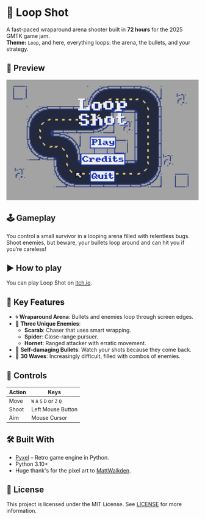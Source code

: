 # 🎯 Loop Shot

A fast-paced wraparound arena shooter built in **72 hours** for the 2025 GMTK game jam.  
**Theme:** `Loop`, and here, everything loops: the arena, the bullets, and your strategy.

## 📸 Preview

![screenshot](img/screenshot_1.png)

## 🕹️ Gameplay

You control a small survivor in a looping arena filled with relentless bugs.  
Shoot enemies, but beware, your bullets loop around and can hit you if you’re careless!

## ▶️ How to play

You can play Loop Shot on [itch.io](https://leo-imbert.itch.io/loop-shot).

## 🔄 Key Features
- 🌀 **Wraparound Arena**: Bullets and enemies loop through screen edges.
- 👾 **Three Unique Enemies**:
  - **Scarab**: Chaser that uses smart wrapping.
  - **Spider**: Close-range pursuer.
  - **Hornet**: Ranged attacker with erratic movement.
- 🔫 **Self-damaging Bullets**: Watch your shots because they come back.
- 🎯 **30 Waves**: Increasingly difficult, filled with combos of enemies.

## 🧪 Controls

| Action     | Keys                        |
|------------|-----------------------------|
| Move       | `W` `A` `S` `D` or `Z` `Q` |
| Shoot      | Left Mouse Button           |
| Aim        | Mouse Cursor                |

## 🛠️ Built With

- [Pyxel](https://github.com/kitao/pyxel) – Retro game engine in Python.
- Python 3.10+
- Huge thank's for the pixel art to [MattWalkden](https://mattwalkden.itch.io/free-robot-warfare-pack).

## 📄 License

This project is licensed under the MIT License. See [LICENSE](/LICENSE) for more information.